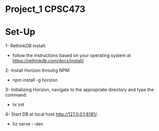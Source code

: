 # Project_1 CPSC473
# Set-Up

1- RethinkDB install: <br>
+ follow the instructions based on your operating system at <br>
   https://rethinkdb.com/docs/install/

2- Install Horizon throuhg NPM: <br>
 +    npm install -g horizon

3- Initializing Horizon, navigate to the appropriate directory and type the command: <br>
 +  hr init
 


4- Start DB at local host http://127.0.0.1:8181/: <br>
 +  hz serve --dev
    
